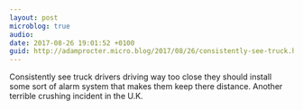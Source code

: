 ```yaml
---
layout: post
microblog: true
audio: 
date: 2017-08-26 19:01:52 +0100
guid: http://adamprocter.micro.blog/2017/08/26/consistently-see-truck.html
---
```

Consistently see truck drivers driving way too close they should install some sort of alarm system that makes them keep there distance. Another terrible crushing incident in the U.K.

